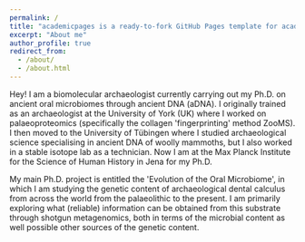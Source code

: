 ```yaml
---
permalink: /
title: "academicpages is a ready-to-fork GitHub Pages template for academic personal websites"
excerpt: "About me"
author_profile: true
redirect_from:
  - /about/
  - /about.html
---
```


Hey! I am a biomolecular archaeologist currently carrying out my Ph.D. on
ancient oral microbiomes through ancient DNA (aDNA). I originally trained as an
archaeologist at the University of York (UK) where I worked on palaeoproteomics
(specifically the collagen 'fingerprinting' method ZooMS). I then moved to the
University of Tübingen where I studied archaeological science specialising in
ancient DNA of woolly mammoths, but I also worked in a stable isotope lab as a
technician. Now I am at the Max Planck Institute for the Science of Human
History in Jena for my Ph.D.

My main Ph.D. project is entitled the 'Evolution of the Oral Microbiome', in
which I am studying the genetic content of archaeological dental calculus from
across the world from the palaeolithic to the present. I am primarily exploring
what (reliable) information can be obtained from this substrate through shotgun
metagenomics, both in terms of the microbial content as well possible other
sources of the genetic content.
